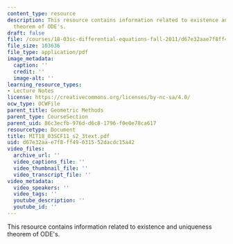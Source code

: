 ```yaml
---
content_type: resource
description: This resource contains information related to existence and uniqueness
  theorem of ODE's.
draft: false
file: /courses/18-03sc-differential-equations-fall-2011/d67e32aae7f8ff49031552dacdc15a42_MIT18_03SCF11_s2_3text.pdf
file_size: 103636
file_type: application/pdf
image_metadata:
  caption: ''
  credit: ''
  image-alt: ''
learning_resource_types:
- Lecture Notes
license: https://creativecommons.org/licenses/by-nc-sa/4.0/
ocw_type: OCWFile
parent_title: Geometric Methods
parent_type: CourseSection
parent_uid: 86c3ecfb-976d-d6c8-1796-f0e0e78ca617
resourcetype: Document
title: MIT18_03SCF11_s2_3text.pdf
uid: d67e32aa-e7f8-ff49-0315-52dacdc15a42
video_files:
  archive_url: ''
  video_captions_file: ''
  video_thumbnail_file: ''
  video_transcript_file: ''
video_metadata:
  video_speakers: ''
  video_tags: ''
  youtube_description: ''
  youtube_id: ''
---
```

This resource contains information related to existence and uniqueness theorem of ODE's.